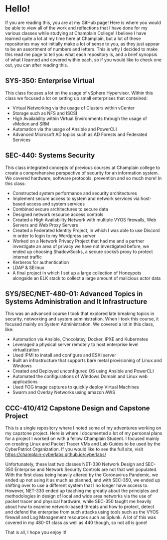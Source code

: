 # Hello!
If you are reading this, you are at my GitHub page! Here is where you would be able to view all of the work and reflections that I have done for my various classes while studying at Champlain College! I believe I have learned quite a lot at my time here at Champlain, but a lot of these repositories may not initially make a lot of sense to you, as they just appear to be an assortment of numbers and letters. This is why I decided to make this read me page to tell you what each repository is, and a brief synopsis of what I learned and covered within each, so if you would like to check one out, you can after reading this.

## SYS-350: Enterprise Virtual
This class focuses a lot on the usage of vSphere Hypervisor. Within this class we focused a lot on setting up small enterprises that contained:
* Virtual Networking via the usage of Clusters within vCenter
* Storage such as NFS and ISCSI
* High Availability within Virtual Environments through the usage of vMotion and SRM
* Automation via the usage of Ansible and PowerCLI
* Advanced Microsoft AD topics such as AD Forests and Federated Services

## SEC-440: Systems Security
This class integrated concepts of previous courses at Champlain college to create a comprehensive perspective of security for an information system. We covered hardware, software protocols, prevention and so much more! In this class:
* Constructed system performance and security architectures
* Implement secure access to system and network services via host-based access and system services
* Combined secure architectures to secure data
* Designed network resource access controls
* Created a High Availability Network with multiple VYOS firewalls, Web Servers and Web Proxy Servers
* Created a Federated Identity Project, in which I was able to use Discord in order to login to my Wordpress server
* Worked on a Network Privacy Project that had me and a partner investigate an area of privacy we have not investigated before, we ended up choosing ShadowSocks, a secure socks5 proxy to protect internet traffic
* Kerberos for authentication
* LDAP & SElinux
* A final project in which I set up a large collection of Honeypots alongside an ELK stack to collect a large amount of malicious actor data

## SYS/SEC/NET-480-01: Advanced Topics in Systems Administration and It Infrastructure
This was an advanced course I took that explored late breaking topics in security, networking and system administration. When I took this course, it focused mainly on System Administration. We covered a lot in this class, like:
* Automation via Ansible, Chocolatey, Docker, iPXE and Kubernetes
* Leveraged a physical server remotely to host enterprise level virtualization
* Used IPMI to install and configure and ESXI server
* Built an infrastructure that supports bare metal provisioning of Linux and Windows
* Created and Deployed unconfigured OS using Ansible and PowerCLI
* Automated the configurations of Windows Domain and Linux web applications
* Used FOG image captures to quickly deploy Virtual Machines
* Swarm and Overlay Networks using amazon AWS

## CCC-410/412 Capstone Design and Capstone Project
This is a single repository where I noted some of my adventures working on my capstone project. Here is where I documented a lot of my personal plans for a project I worked on with a fellow Champlain Student. I focused mainly on creating Linux and Packet Tracer VMs and Lab Guides to be used by the CyberPatriot Organization. If you would like to see the full site, visit https://champlain-cyberlabs.github.io/cyberlabs/

Unfortunately, these last two classes NET-330 Network Design and SEC-350 Enterprise and Network Security Controls are not that well populated. With the first class being heavily altered by the Coronavirus Pandemic, we ended up not using it as much as planned, and with SEC-350, we ended up shifting over to use a different system that I no longer have access to. However, NET-330 ended up teaching me greatly about the principles and methodologies in design of local and wide area networks via the use of packet tracer and physical hardware, while SEC-350 taught me heavily about how to examine network-based threats and how to protect, detect and defend the enterprise from such attacks using tools such as the VYOS firewall and Log Management resources such as Splunk. A lot of this was covered in my 480-01 class as well as 440 though, so not all is gone!

That is all, I hope you enjoy it!
